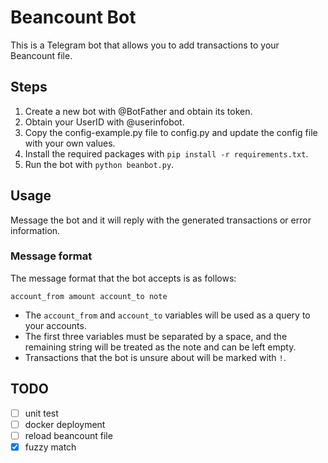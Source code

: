 # Beancount Bot

This is a Telegram bot that allows you to add transactions to your Beancount file.

## Steps

1. Create a new bot with @BotFather and obtain its token.
2. Obtain your UserID with @userinfobot.
3. Copy the config-example.py file to config.py and update the config file with your own values.
4. Install the required packages with `pip install -r requirements.txt`.
5. Run the bot with `python beanbot.py`.

## Usage

Message the bot and it will reply with the generated transactions or error information.

### Message format

The message format that the bot accepts is as follows:

`account_from amount account_to note`

- The `account_from` and `account_to` variables will be used as a query to your accounts.
- The first three variables must be separated by a space, and the remaining string will be treated as the note and can be left empty.
- Transactions that the bot is unsure about will be marked with `!`.

## TODO

- [ ] unit test
- [ ] docker deployment
- [ ] reload beancount file
- [x] fuzzy match